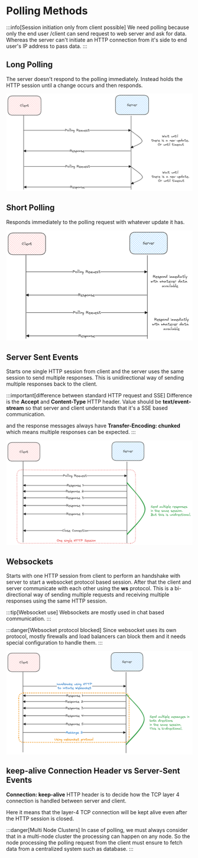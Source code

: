 # Polling Methods

:::info[Session initiation only from client possible]
We need polling because only the end user /client can send request to web server and ask for data.
Whereas the server can't initiate an HTTP connection from it's side to end user's IP address to pass data.
:::

## Long Polling

The server doesn't respond to the polling immediately. Instead holds the HTTP session until a change occurs and then responds.

![long-polling](../../static/img/long-polling.excalidraw.png)

## Short Polling

Responds immediately to the polling request with whatever update it has.

![short-polling](../../static/img/short-polling.excalidraw.png)

## Server Sent Events

Starts one single HTTP session from client and the server uses the same session to send multiple responses.
This is unidirectional way of sending multiple responses back to the client.

:::important[difference between standard HTTP request and SSE]
Difference is the **Accept** and **Content-Type** HTTP header.
Value should be **text/event-stream** so that server and client understands that it's a SSE based communication.

and the response messages always have **Transfer-Encoding: chunked** which means multiple responses can
be expected.
:::

![sse-polling](../../static/img/sse.excalidraw.png)

## Websockets

Starts with one HTTP session from client to perform an handshake with server to start a websocket protocol based session.
After that the client and server communicate with each other using the **ws** protocol.
This is a bi-directional way of sending multiple requests and receiving multiple responses using the same HTTP session.

:::tip[Websocket use]
Websockets are mostly used in chat based communication.
:::

:::danger[Websocket protocol blocked]
Since websocket uses its own protocol, mostly firewalls and load balancers can block them
and it needs special configuration to handle them.
:::

![websockets](../../static/img/websocket.excalidraw.png)

## keep-alive Connection Header vs Server-Sent Events

**Connection: keep-alive** HTTP header is to decide how the TCP layer 4 connection is handled between
server and client.

Here it means that the layer-4 TCP connection will be kept alive even after the HTTP session is closed.

:::danger[Multi Node Clusters]
In case of polling, we must always consider that in a multi-node cluster the processing can happen on any node.
So the node processing the polling request from the client must ensure to fetch data from
a centralized system such as database.
:::

